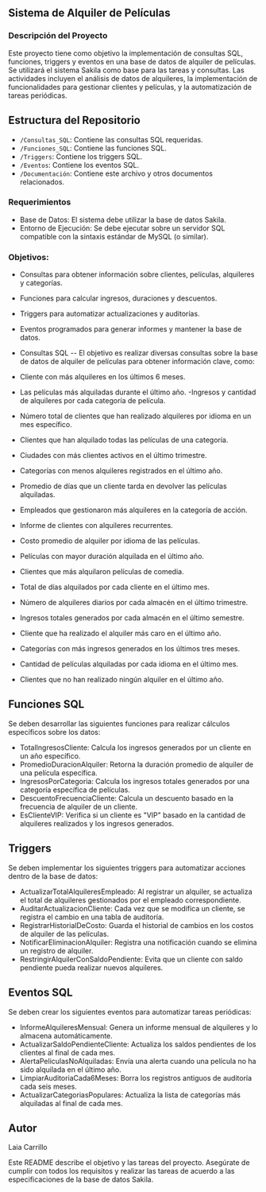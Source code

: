 ## Sistema de Alquiler de Películas

### Descripción del Proyecto

Este proyecto tiene como objetivo la implementación de consultas SQL, funciones, triggers y eventos en una base de datos de alquiler de películas. Se utilizará el sistema Sakila como base para las tareas y consultas. Las actividades incluyen el análisis de datos de alquileres, la implementación de funcionalidades para gestionar clientes y películas, y la automatización de tareas periódicas.

## Estructura del Repositorio

- `/Consultas_SQL`: Contiene las consultas SQL requeridas.
- `/Funciones_SQL`: Contiene las funciones SQL.
- `/Triggers`: Contiene los triggers SQL.
- `/Eventos`: Contiene los eventos SQL.
- `/Documentación`: Contiene este archivo y otros documentos relacionados.

### Requerimientos
- Base de Datos: El sistema debe utilizar la base de datos Sakila.
- Entorno de Ejecución: Se debe ejecutar sobre un servidor SQL compatible con la sintaxis estándar de MySQL (o similar).

### Objetivos:
- Consultas para obtener información sobre clientes, películas, alquileres y categorías.
- Funciones para calcular ingresos, duraciones y descuentos.
- Triggers para automatizar actualizaciones y auditorías.
- Eventos programados para generar informes y mantener la base de datos.
- Consultas SQL
-- El objetivo es realizar diversas consultas sobre la base de datos de alquiler de películas para obtener información clave, como:

- Cliente con más alquileres en los últimos 6 meses.
- Las películas más alquiladas durante el último año.
-Ingresos y cantidad de alquileres por cada categoría de película.
- Número total de clientes que han realizado alquileres por idioma en un mes específico.
- Clientes que han alquilado todas las películas de una categoría.
- Ciudades con más clientes activos en el último trimestre.
- Categorías con menos alquileres registrados en el último año.
- Promedio de días que un cliente tarda en devolver las películas alquiladas.
- Empleados que gestionaron más alquileres en la categoría de acción.
- Informe de clientes con alquileres recurrentes.
- Costo promedio de alquiler por idioma de las películas.
- Películas con mayor duración alquilada en el último año.
- Clientes que más alquilaron películas de comedia.
- Total de días alquilados por cada cliente en el último mes.
- Número de alquileres diarios por cada almacén en el último trimestre.
- Ingresos totales generados por cada almacén en el último semestre.
- Cliente que ha realizado el alquiler más caro en el último año.
- Categorías con más ingresos generados en los últimos tres meses.
- Cantidad de películas alquiladas por cada idioma en el último mes.
- Clientes que no han realizado ningún alquiler en el último año.

## Funciones SQL
Se deben desarrollar las siguientes funciones para realizar cálculos específicos sobre los datos:

- TotalIngresosCliente: Calcula los ingresos generados por un cliente en un año específico.
- PromedioDuracionAlquiler: Retorna la duración promedio de alquiler de una película específica.
- IngresosPorCategoria: Calcula los ingresos totales generados por una categoría específica de películas.
- DescuentoFrecuenciaCliente: Calcula un descuento basado en la frecuencia de alquiler de un cliente.
- EsClienteVIP: Verifica si un cliente es "VIP" basado en la cantidad de alquileres realizados y los ingresos generados.

## Triggers
Se deben implementar los siguientes triggers para automatizar acciones dentro de la base de datos:

- ActualizarTotalAlquileresEmpleado: Al registrar un alquiler, se actualiza el total de alquileres gestionados por el empleado correspondiente.
- AuditarActualizacionCliente: Cada vez que se modifica un cliente, se registra el cambio en una tabla de auditoría.
- RegistrarHistorialDeCosto: Guarda el historial de cambios en los costos de alquiler de las películas.
- NotificarEliminacionAlquiler: Registra una notificación cuando se elimina un registro de alquiler.
- RestringirAlquilerConSaldoPendiente: Evita que un cliente con saldo pendiente pueda realizar nuevos alquileres.

## Eventos SQL
Se deben crear los siguientes eventos para automatizar tareas periódicas:

- InformeAlquileresMensual: Genera un informe mensual de alquileres y lo almacena automáticamente.
- ActualizarSaldoPendienteCliente: Actualiza los saldos pendientes de los clientes al final de cada mes.
- AlertaPeliculasNoAlquiladas: Envía una alerta cuando una película no ha sido alquilada en el último año.
- LimpiarAuditoriaCada6Meses: Borra los registros antiguos de auditoría cada seis meses.
- ActualizarCategoriasPopulares: Actualiza la lista de categorías más alquiladas al final de cada mes.


## Autor

Laia Carrillo

Este README describe el objetivo y las tareas del proyecto. Asegúrate de cumplir con todos los requisitos y realizar las tareas de acuerdo a las especificaciones de la base de datos Sakila.



